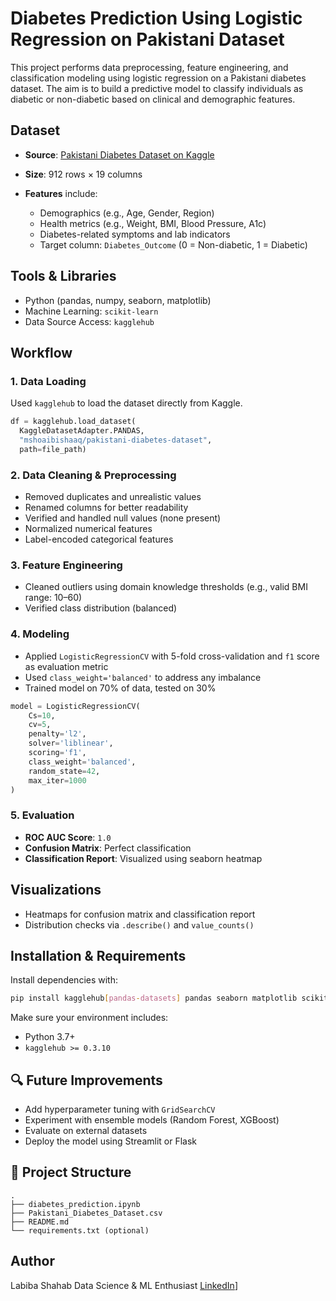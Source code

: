 # Diabetes Prediction Using Logistic Regression on Pakistani Dataset

This project performs data preprocessing, feature engineering, and classification modeling using logistic regression on a Pakistani diabetes dataset. The aim is to build a predictive model to classify individuals as diabetic or non-diabetic based on clinical and demographic features.

## Dataset

* **Source**: [Pakistani Diabetes Dataset on Kaggle](https://www.kaggle.com/datasets/mshoaibishaaq/pakistani-diabetes-dataset)
* **Size**: 912 rows × 19 columns
* **Features** include:

  * Demographics (e.g., Age, Gender, Region)
  * Health metrics (e.g., Weight, BMI, Blood Pressure, A1c)
  * Diabetes-related symptoms and lab indicators
  * Target column: `Diabetes_Outcome` (0 = Non-diabetic, 1 = Diabetic)

## Tools & Libraries

* Python (pandas, numpy, seaborn, matplotlib)
* Machine Learning: `scikit-learn`
* Data Source Access: `kagglehub`

## Workflow

### 1. **Data Loading**

Used `kagglehub` to load the dataset directly from Kaggle.

```python
df = kagglehub.load_dataset(
  KaggleDatasetAdapter.PANDAS,
  "mshoaibishaaq/pakistani-diabetes-dataset",
  path=file_path)
```

### 2. **Data Cleaning & Preprocessing**

* Removed duplicates and unrealistic values
* Renamed columns for better readability
* Verified and handled null values (none present)
* Normalized numerical features
* Label-encoded categorical features

### 3. **Feature Engineering**

* Cleaned outliers using domain knowledge thresholds (e.g., valid BMI range: 10–60)
* Verified class distribution (balanced)

### 4. **Modeling**

* Applied `LogisticRegressionCV` with 5-fold cross-validation and `f1` score as evaluation metric
* Used `class_weight='balanced'` to address any imbalance
* Trained model on 70% of data, tested on 30%

```python
model = LogisticRegressionCV(
    Cs=10,
    cv=5,
    penalty='l2',
    solver='liblinear',
    scoring='f1',
    class_weight='balanced',
    random_state=42,
    max_iter=1000
)
```

### 5. **Evaluation**

* **ROC AUC Score**: `1.0`
* **Confusion Matrix**: Perfect classification
* **Classification Report**: Visualized using seaborn heatmap

## Visualizations

* Heatmaps for confusion matrix and classification report
* Distribution checks via `.describe()` and `value_counts()`

## Installation & Requirements

Install dependencies with:

```bash
pip install kagglehub[pandas-datasets] pandas seaborn matplotlib scikit-learn
```

Make sure your environment includes:

* Python 3.7+
* `kagglehub >= 0.3.10`

## 🔍 Future Improvements

* Add hyperparameter tuning with `GridSearchCV`
* Experiment with ensemble models (Random Forest, XGBoost)
* Evaluate on external datasets
* Deploy the model using Streamlit or Flask

## 📁 Project Structure

```
.
├── diabetes_prediction.ipynb
├── Pakistani_Diabetes_Dataset.csv
├── README.md
└── requirements.txt (optional)
```

## Author

Labiba Shahab
Data Science & ML Enthusiast
[LinkedIn](https://www.linkedin.com/in/labiba-shahab-2ba3261b1/)]
